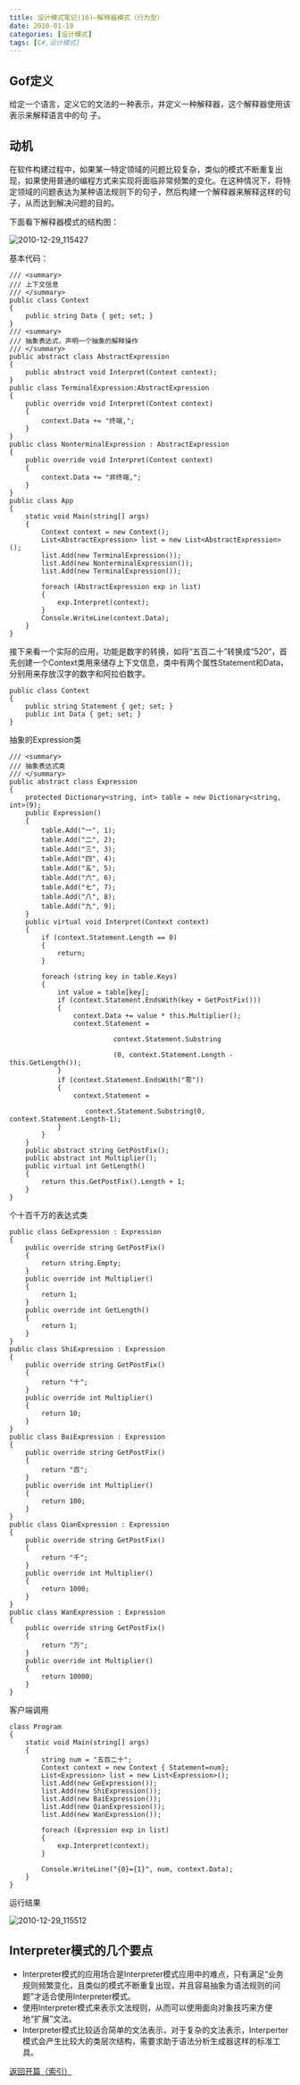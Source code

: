 ```yaml
---
title: 设计模式笔记(16)—解释器模式（行为型）
date: 2010-01-19
categories: [设计模式]
tags: [C#,设计模式]
---
```


## Gof定义

给定一个语言，定义它的文法的一种表示，并定义一种解释器，这个解释器使用该表示来解释语言中的句 子。

## 动机

在软件构建过程中，如果某一特定领域的问题比较复杂，类似的模式不断重复出现，如果使用普通的编程方式来实现将面临非常频繁的变化。在这种情况下，将特定领域的问题表达为某种语法规则下的句子，然后构建一个解释器来解释这样的句子，从而达到解决问题的目的。

下面看下解释器模式的结构图：

![2010-12-29_115427](http://oec2003.qiniudn.com/2010-12-29_115427.png)

基本代码：

```
/// <summary>
/// 上下文信息
/// </summary>
public class Context
{
    public string Data { get; set; }
}
/// <summary>
/// 抽象表达式，声明一个抽象的解释操作
/// </summary>
public abstract class AbstractExpression
{
    public abstract void Interpret(Context context);
}
public class TerminalExpression:AbstractExpression
{
    public override void Interpret(Context context)
    {
        context.Data += "终端,";
    }
}
public class NonterminalExpression : AbstractExpression
{
    public override void Interpret(Context context)
    {
        context.Data += "非终端,";
    }
}
public class App
{
    static void Main(string[] args)
    {
        Context context = new Context();
        List<AbstractExpression> list = new List<AbstractExpression>();
        list.Add(new TerminalExpression());
        list.Add(new NonterminalExpression());
        list.Add(new TerminalExpression());

        foreach (AbstractExpression exp in list)
        {
            exp.Interpret(context);
        }
        Console.WriteLine(context.Data);
    }
}
```

接下来看一个实际的应用，功能是数字的转换，如将“五百二十”转换成“520“，首先创建一个Context类用来储存上下文信息，类中有两个属性Statement和Data，分别用来存放汉字的数字和阿拉伯数字。

```
public class Context
{
    public string Statement { get; set; }
    public int Data { get; set; }
}
```

抽象的Expression类

```
/// <summary>
/// 抽象表达式类
/// </summary>
public abstract class Expression
{
    protected Dictionary<string, int> table = new Dictionary<string, int>(9);
    public Expression()
    {
        table.Add("一", 1);
        table.Add("二", 2);
        table.Add("三", 3);
        table.Add("四", 4);
        table.Add("五", 5);
        table.Add("六", 6);
        table.Add("七", 7);
        table.Add("八", 8);
        table.Add("九", 9);
    }
    public virtual void Interpret(Context context)
    {
        if (context.Statement.Length == 0)
        {
            return;
        }

        foreach (string key in table.Keys)
        {
            int value = table[key];
            if (context.Statement.EndsWith(key + GetPostFix()))
            {
                context.Data += value * this.Multiplier();
                context.Statement = 

                          context.Statement.Substring

                          (0, context.Statement.Length - this.GetLength());
            }
            if (context.Statement.EndsWith("零"))
            {
                context.Statement = 

                   context.Statement.Substring(0, context.Statement.Length-1);
            }
        }
    }
    public abstract string GetPostFix();
    public abstract int Multiplier();
    public virtual int GetLength()
    {
        return this.GetPostFix().Length + 1;
    }
}
```

个十百千万的表达式类

```
public class GeExpression : Expression
{
    public override string GetPostFix()
    {
        return string.Empty;
    }
    public override int Multiplier()
    {
        return 1;
    }
    public override int GetLength()
    {
        return 1;
    }
}
public class ShiExpression : Expression
{
    public override string GetPostFix()
    {
        return "十";
    }
    public override int Multiplier()
    {
        return 10;
    }
}
public class BaiExpression : Expression
{
    public override string GetPostFix()
    {
        return "百";
    }
    public override int Multiplier()
    {
        return 100;
    }
}
public class QianExpression : Expression
{
    public override string GetPostFix()
    {
        return "千";
    }
    public override int Multiplier()
    {
        return 1000;
    }
}
public class WanExpression : Expression
{
    public override string GetPostFix()
    {
        return "万";
    }
    public override int Multiplier()
    {
        return 10000;
    }
}
```

客户端调用

```
class Program
{
    static void Main(string[] args)
    {
        string num = "五百二十";
        Context context = new Context { Statement=num};
        List<Expression> list = new List<Expression>();
        list.Add(new GeExpression());
        list.Add(new ShiExpression());
        list.Add(new BaiExpression());
        list.Add(new QianExpression());
        list.Add(new WanExpression());

        foreach (Expression exp in list)
        {
            exp.Interpret(context);
        }

        Console.WriteLine("{0}={1}", num, context.Data);
    }
}
```

运行结果

![2010-12-29_115512](http://oec2003.qiniudn.com/2010-12-29_115512.png)

## Interpreter模式的几个要点

* Interpreter模式的应用场合是Interpreter模式应用中的难点，只有满足“业务规则频繁变化，且类似的模式不断重复出现，并且容易抽象为语法规则的问题”才适合使用Interpreter模式。
* 使用Interpreter模式来表示文法规则，从而可以使用面向对象技巧来方便地“扩展”文法。
* Interpreter模式比较适合简单的文法表示，对于复杂的文法表示，Interperter模式会产生比较大的类层次结构，需要求助于语法分析生成器这样的标准工具。

[返回开篇（索引）](http://blog.fwhyy.com/2009/11/design-patterns-notes-1-index/)


